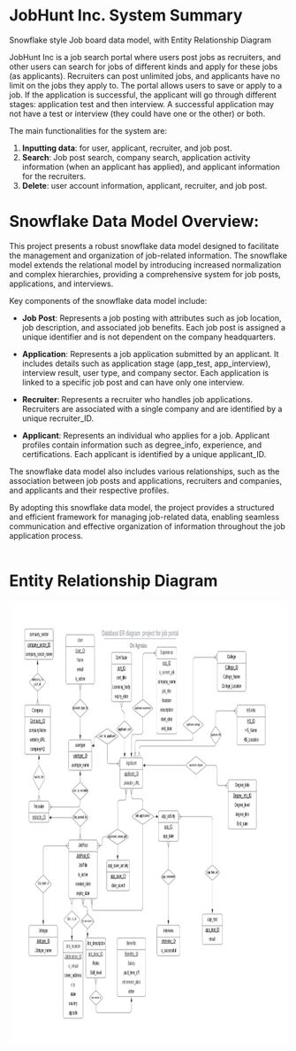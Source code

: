 # JobHunt Inc. System Summary
Snowflake style Job board data model, with Entity Relationship Diagram

JobHunt Inc is a job search portal where users post jobs as recruiters, and other users can search for jobs of different kinds and apply for these jobs (as applicants). Recruiters can post unlimited jobs, and applicants have no limit on the jobs they apply to. The portal allows users to save or apply to a job. If the application is successful, the applicant will go through different stages: application test and then interview. A successful application may not have a test or interview (they could have one or the other) or both.

The main functionalities for the system are:
1. **Inputting data**: for user, applicant, recruiter, and job post.
2. **Search**: Job post search, company search, application activity information (when an applicant has applied), and applicant information for the recruiters.
3. **Delete**: user account information, applicant, recruiter, and job post.

# Snowflake Data Model Overview:

This project presents a robust snowflake data model designed to facilitate the management and organization of job-related information. The snowflake model extends the relational model by introducing increased normalization and complex hierarchies, providing a comprehensive system for job posts, applications, and interviews.

Key components of the snowflake data model include:

- **Job Post**: Represents a job posting with attributes such as job location, job description, and associated job benefits. Each job post is assigned a unique identifier and is not dependent on the company headquarters.

- **Application**: Represents a job application submitted by an applicant. It includes details such as application stage (app_test, app_interview), interview result, user type, and company sector. Each application is linked to a specific job post and can have only one interview.

- **Recruiter**: Represents a recruiter who handles job applications. Recruiters are associated with a single company and are identified by a unique recruiter_ID.

- **Applicant**: Represents an individual who applies for a job. Applicant profiles contain information such as degree_info, experience, and certifications. Each applicant is identified by a unique applicant_ID.

The snowflake data model also includes various relationships, such as the association between job posts and applications, recruiters and companies, and applicants and their respective profiles.

By adopting this snowflake data model, the project provides a structured and efficient framework for managing job-related data, enabling seamless communication and effective organization of information throughout the job application process.
<br> </br>

# Entity Relationship Diagram

<img src="./Project-ER-Diagram300.png" 
alt="A picture containing line, parallel, screenshot, black and white Description automatically generated" width="1800" height="800" />

